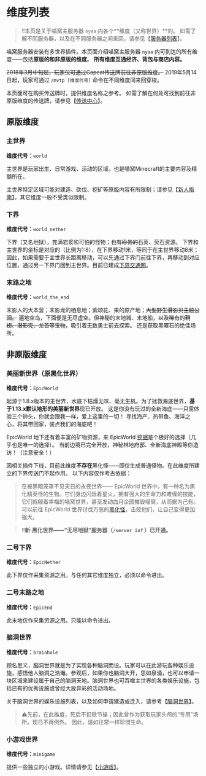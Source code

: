    

# 维度列表


> :bangbang:本页是关于喵窝主服务器 `nyaa` 内各个**维度（又称世界）**的。
如需了解不同服务器，以及在不同服务器之间来回，请参见【[服务器列表](wiki/server-network.md)】。

喵窝服务器安装有多世界插件。本页面介绍喵窝主服务器 `nyaa` 内可到达的所有维度——包括**原版的和非原版的维度**。
**所有维度互通经济、背包与商店内容。**

~~2018年3月中旬起，玩家仅可通过Capcat传送牌前往非原版维度。~~
2019年5月14日起，玩家可通过 `/mvtp [维度代号]` 命令在不同维度间来回穿梭。

本页面可在购买传送牌时，提供维度名称之参考。
如需了解在何处可找到前往非原版维度的传送牌，请参见【[传送中心](tutorial/teleport-capcat.md)】。

## 原版维度

### 主世界

**维度代号：**`world`

主世界是玩家出生、日常游戏、活动的区域，也是喵窝Minecraft的主要内容及精髓所在。

主世界特定区域可能对建造、砍伐、挖矿等原版内容有所限制；请参见【[新人指南](nyaa/beginners-guide.md)】。其它维度一般不受类似限制。

### 下界

**维度代号：**`world_nether`

下界（又名地狱），充满岩浆和可怕的怪物；也有<span style="text-decoration: line-through;">珍贵的</span>石英、荧石资源。 
下界和主世界的坐标是对应的（比例为1:8），在下界移动1米，等同于在主世界移动8米；因此，如果需要于主世界长距离移动，可以先通过下界门前往下界，再移动到对应位置，通过另一下界门回到主世界。目前已建成[下界交通网](tutorial/nether-transportation.md)。

### 末路之地

**维度代号：**`world_the_end`

末影人的大本营；末影龙的栖息地；紫颂花、果的原产地；~~大型野生潜影贝主题公园。~~
遍地空岛，下面便是无尽虚空。但神秘的末地城、末地船，~~以及稀有的鞘翅、潜影壳、龙首等宝物~~，吸引着无数勇士前去探索。
还是获取黑曜石的绝佳场所。

## 非原版维度

### 美丽新世界（原黑化世界）

**维度代号：**`EpicWorld`

起源于1.8.x版本的主世界，水底下枯燥无味、毫无生机。为了拯救海底世界，**基于1.13.x默认地形的美丽新世界**现已开放。
这是你没有玩过的全新海底——只需体验三个钟头，你就会跟我一样，爱上这里的一切！
寻找海产、热带鱼、海洋之心，将其带回家，装点我们的海底吧！

EpicWorld 地下还有着丰富的矿物资源，来 EpicWorld [挖掘](https://wiki.nyaa.cat/books/%E7%8E%A9%E5%AE%B6%E7%A9%BA%E9%97%B4/page/%E7%9F%BF%E7%95%8C%E6%8C%96%E6%8E%98)是个极好的选择（几乎也是唯一的选择）。
当前边境已完全开放，神秘林地府邸、全新海底神殿等你造访！（注意安全！）

因相关插件下线，目前此维度**不存在**黑化怪——即仅生成普通怪物。在此维度所建立的下界传送门不起作用。
以下内容仅作考古依据：

> 在被黑暗笼罩不见天日的永夜世界—— EpicWorld 世界中，有一种名为黑化精英怪的生物。它们身边闪烁着星火，拥有强大的生命力和难缠的技能，它们觊觎着幸福的喵窝世界，甚至发动血月企图摧毁喵窝，从而据为己有。
> 可以前往 EpicWorld 世界讨伐万恶的[黑化怪](https://wiki.nyaa.cat/books/%E7%8E%A9%E6%B3%95%E6%95%99%E7%A8%8B/page/%E9%BB%91%E5%8C%96%E6%80%AA%E7%89%A9 "黑化怪物")，击败他们，让自己变得更加强大。

> :bangbang:**新·黑化世界——“无尽地狱”服务器（`/server inf` ）已开通。**

### 二号下界

**维度代号：**`EpicNether`

此下界仅作采集资源之用。与任何其它维度独立，必须以命令进出。

### 二号末路之地

**维度代号：**`EpicEnd`

此末地仅作采集资源之用。只能以命令进出。

### 脑洞世界

**维度代号：**`brainhole`

顾名思义，脑洞世界就是为了实现各种脑洞而设。玩家可以在此游玩各种娱乐设施，感悟他人脑洞之浩瀚。参观后，如果你也脑洞大开，思如泉涌，也可以申请一块区域来建设属于自己的脑洞天地。脑洞世界也可吞噬主世界的各类娱乐设施，包括已有的优秀设施或曾经大放异彩的活动场地。

关于脑洞世界的娱乐设施列表，以及如何申请建造或迁入，请参考【[脑洞世界](https://wiki.nyaa.cat/books/%E4%B8%96%E7%95%8C%E8%AE%BE%E5%AE%9A/page/%E8%84%91%E6%B4%9E%E4%B8%96%E7%95%8C)】。

> :warning:先前，在此维度，死后不扣除节操；因此曾作为获取玩家头颅的“专用”场所。现已不再例外。
因此，请如往常一样珍惜生命。

### 小游戏世界

**维度代号：**`minigame`

提供一些独立的小游戏。详情请参见【[小游戏](https://wiki.nyaa.cat/books/%E4%B8%96%E7%95%8C%E8%AE%BE%E5%AE%9A/page/%E5%B0%8F%E6%B8%B8%E6%88%8F "小游戏")】。
